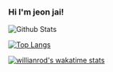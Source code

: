 ### Hi I'm jeon jai!

<!--
**jaiboy825/jaiboy825** is a ✨ _special_ ✨ repository because its `README.md` (this file) appears on your GitHub profile.

Here are some ideas to get you started:

- 🔭 I’m currently working on ...
- 🌱 I’m currently learning ...
- 👯 I’m looking to collaborate on ...
- 🤔 I’m looking for help with ...
- 💬 Ask me about ...
- 📫 How to reach me: ...
- 😄 Pronouns: ...
- ⚡ Fun fact: ...
-->
![Github Stats](https://github-readme-stats.vercel.app/api?username=jaiboy825&show_icons=true)


[![Top Langs](https://github-readme-stats.vercel.app/api/top-langs/?username=jaiboy825&layout=compact&hide_border=true#1)](https://github.com/jaiboy825)


[![willianrod's wakatime stats](https://github-readme-stats.vercel.app/api/wakatime?username=jaiboy825)](https://github.com/jaiboy825)
